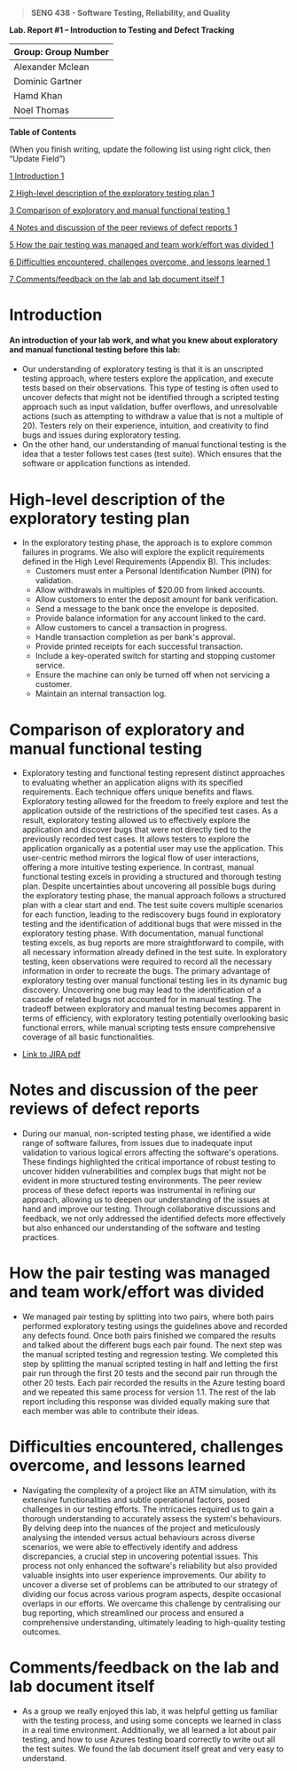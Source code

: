 >   **SENG 438 - Software Testing, Reliability, and Quality**

**Lab. Report \#1 – Introduction to Testing and Defect Tracking**

| Group: Group Number      |
|-----------------|
| Alexander Mclean                |   
| Dominic Gartner              |   
| Hamd Khan               |   
| Noel Thomas                |   


**Table of Contents**

(When you finish writing, update the following list using right click, then
“Update Field”)

[1 Introduction	1](#_Toc439194677)

[2 High-level description of the exploratory testing plan	1](#_Toc439194678)

[3 Comparison of exploratory and manual functional testing	1](#_Toc439194679)

[4 Notes and discussion of the peer reviews of defect reports	1](#_Toc439194680)

[5 How the pair testing was managed and team work/effort was
divided	1](#_Toc439194681)

[6 Difficulties encountered, challenges overcome, and lessons
learned	1](#_Toc439194682)

[7 Comments/feedback on the lab and lab document itself	1](#_Toc439194683)

# Introduction

#### An introduction of your lab work, and what you knew about exploratory and manual functional testing before this lab:

- Our understanding of exploratory testing is that it is an unscripted testing approach, where testers explore the application, and execute tests based on their observations. This type of testing is often used to uncover defects that might not be identified through a scripted testing approach such as input validation, buffer overflows, and unresolvable actions (such as attempting to withdraw a value that is not a multiple of 20). Testers rely on their experience, intuition, and creativity to find bugs and issues during exploratory testing.
- On the other hand, our understanding of manual functional testing is the idea that a tester follows test cases (test suite). Which ensures that the software or application functions as intended. 

# High-level description of the exploratory testing plan

- In the exploratory testing phase, the approach is to explore common failures in programs. We also will explore the explicit requirements defined in the High Level Requirements (Appendix B). This includes:
    - Customers must enter a Personal Identification Number (PIN) for validation.
    - Allow withdrawals in multiples of $20.00 from linked accounts.
    - Allow customers to enter the deposit amount for bank verification.
    - Send a message to the bank once the envelope is deposited.
    - Provide balance information for any account linked to the card.
    - Allow customers to cancel a transaction in progress.
    - Handle transaction completion as per bank's approval.
    - Provide printed receipts for each successful transaction.
    - Include a key-operated switch for starting and stopping customer service.
    - Ensure the machine can only be turned off when not servicing a customer.
    - Maintain an internal transaction log.

# Comparison of exploratory and manual functional testing

- Exploratory testing and functional testing represent distinct approaches to evaluating whether an application aligns with its specified requirements. Each technique offers unique benefits and flaws.
Exploratory testing allowed for the freedom to freely explore and test the application outside of the restrictions of the specified test cases. As a result, exploratory testing allowed us to effectively explore the application and discover bugs that were not directly tied to the previously recorded test cases. It allows testers to explore the application organically as a potential user may use the application. This user-centric method mirrors the logical flow of user interactions, offering a more intuitive testing experience. 
In contrast, manual functional testing excels in providing a structured and thorough testing plan. Despite uncertainties about uncovering all possible bugs during the exploratory testing phase, the manual approach follows a structured plan with a clear start and end. The test suite covers multiple scenarios for each function, leading to the rediscovery bugs found in exploratory testing and the identification of additional bugs that were missed in the exploratory testing phase. 
With documentation, manual functional testing excels, as bug reports are more straightforward to compile, with all necessary information already defined in the test suite. In exploratory testing, keen observations were required to record all the necessary information in order to recreate the bugs.
The primary advantage of exploratory testing over manual functional testing lies in its dynamic bug discovery. Uncovering one bug may lead to the identification of a cascade of related bugs not accounted for in manual testing. The tradeoff between exploratory and manual testing becomes apparent in terms of efficiency, with exploratory testing potentially overlooking basic functional errors, while manual scripting tests ensure comprehensive coverage of all basic functionalities.

- [Link to JIRA pdf](JIRA-workitems.pdf)


# Notes and discussion of the peer reviews of defect reports

- During our manual, non-scripted testing phase, we identified a wide range of software failures, from issues due to inadequate input validation to various logical errors affecting the software's operations. These findings highlighted the critical importance of robust testing to uncover hidden vulnerabilities and complex bugs that might not be evident in more structured testing environments. The peer review process of these defect reports was instrumental in refining our approach, allowing us to deepen our understanding of the issues at hand and improve our testing. Through collaborative discussions and feedback, we not only addressed the identified defects more effectively but also enhanced our understanding of the software and testing practices.

# How the pair testing was managed and team work/effort was divided 

- We managed pair testing by splitting into two pairs, where both pairs performed exploratory testing usings the guidelines above and recorded any defects found. Once both pairs finished we compared the results and talked about the different bugs each pair found. The next step was the manual scripted testing and regression testing. We completed this step by splitting the manual scripted testing in half and letting the first pair run through the first 20 tests and the second pair run through the other 20 tests. Each pair recorded the results in the Azure testing board and we repeated this same process for version 1.1. The rest of the lab report including this response was divided equally making sure that each member was able to contribute their ideas.  

# Difficulties encountered, challenges overcome, and lessons learned

- Navigating the complexity of a project like an ATM simulation, with its extensive functionalities and subtle operational factors, posed challenges in our testing efforts. The intricacies required us to gain a thorough understanding to accurately assess the system's behaviours. By delving deep into the nuances of the project and meticulously analysing the intended versus actual behaviours across diverse scenarios, we were able to effectively identify and address discrepancies, a crucial step in uncovering potential issues. This process not only enhanced the software's reliability but also provided valuable insights into user experience improvements. Our ability to uncover a diverse set of problems can be attributed to our strategy of dividing our focus across various program aspects, despite occasional overlaps in our efforts. We overcame this challenge by centralising our bug reporting, which streamlined our process and ensured a comprehensive understanding, ultimately leading to high-quality testing outcomes.

# Comments/feedback on the lab and lab document itself

- As a group we really enjoyed this lab, it was helpful getting us familiar with the testing process, and using some concepts we learned in class in a real time environment. Additionally, we all learned a lot about pair testing, and how to use Azures testing board correctly to write out all the test suites. We found the lab document itself great and very easy to understand.
